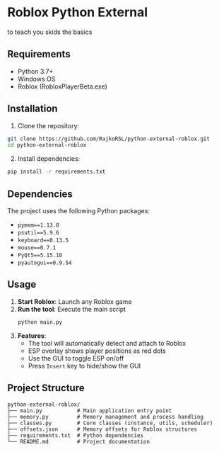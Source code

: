 # Roblox Python External

to teach you skids the basics

## Requirements

- Python 3.7+
- Windows OS
- Roblox (RobloxPlayerBeta.exe)

## Installation

1. Clone the repository:
```bash
git clone https://github.com/RajkoRSL/python-external-roblox.git
cd python-external-roblox
```

2. Install dependencies:
```bash
pip install -r requirements.txt
```

## Dependencies

The project uses the following Python packages:

- `pymem==1.13.0`
- `psutil==5.9.6`
- `keyboard==0.13.5` 
- `mouse==0.7.1` 
- `PyQt5==5.15.10` 
- `pyautogui==0.9.54` 

## Usage

1. **Start Roblox**: Launch any Roblox game
2. **Run the tool**: Execute the main script
   ```bash
   python main.py
   ```
3. **Features**:
   - The tool will automatically detect and attach to Roblox
   - ESP overlay shows player positions as red dots
   - Use the GUI to toggle ESP on/off
   - Press `Insert` key to hide/show the GUI

## Project Structure

```
python-external-roblox/
├── main.py           # Main application entry point
├── memory.py         # Memory management and process handling
├── classes.py        # Core classes (instance, utils, scheduler)
├── offsets.json      # Memory offsets for Roblox structures
├── requirements.txt  # Python dependencies
└── README.md         # Project documentation
```


